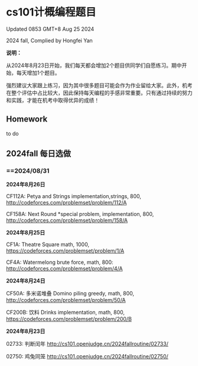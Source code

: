 # cs101计概编程题目

Updated 0853 GMT+8 Aug 25 2024

2024 fall, Complied by Hongfei Yan



**说明：**

从2024年8月23日开始，我们每天都会增加2个题目供同学们自愿练习。期中开始，每天增加1个题目。

强烈建议大家跟上练习，因为其中很多题目可能会作为作业留给大家。此外，机考在整个评估中占比较大，因此保持每天编程的手感非常重要。只有通过持续的努力和实践，才能在机考中取得优异的成绩！



## Homework

to do



## 2024fall 每日选做

### ==2024/08/31

**2024年8月26日**

CF112A: Petya and Strings
implementation,strings, 800, http://codeforces.com/problemset/problem/112/A

CF158A: Next Round
*special problem, implementation, 800, http://codeforces.com/problemset/problem/158/A


**2024年8月25日**

CF1A: Theatre Square
math, 1000, https://codeforces.com/problemset/problem/1/A

CF4A: Watermelong
brute force, math, 800: http://codeforces.com/problemset/problem/4/A


**2024年8月24日**

CF50A: 多米诺堆叠 Domino piling
greedy, math, 800, http://codeforces.com/problemset/problem/50/A

CF200B: 饮料 Drinks
implementation, math, 800, https://codeforces.com/problemset/problem/200/B



**2024年8月23日**

02733: 判断闰年
http://cs101.openjudge.cn/2024fallroutine/02733/

02750: 鸡兔同笼
http://cs101.openjudge.cn/2024fallroutine/02750/
